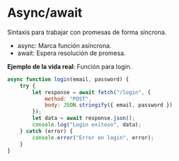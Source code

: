 # Async/await

Sintaxis para trabajar con promesas de forma síncrona.

- async: Marca función asíncrona.
- await: Espera resolución de promesa.

**Ejemplo de la vida real**: Función para login.

```javascript
async function login(email, password) {
    try {
        let response = await fetch("/login", {
            method: "POST",
            body: JSON.stringify({ email, password })
        });
        let data = await response.json();
        console.log("Login exitoso", data);
    } catch (error) {
        console.error("Error en login", error);
    }
}
```